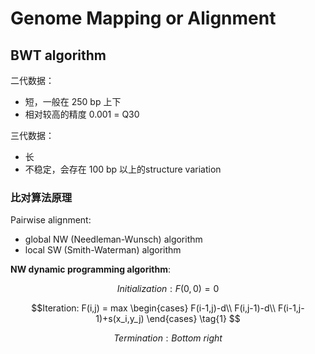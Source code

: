 # Genome Mapping or Alignment

## BWT algorithm

二代数据：

- 短，一般在 250 bp 上下
- 相对较高的精度 0.001 = Q30

三代数据：

- 长
- 不稳定，会存在 100 bp 以上的structure variation

### 比对算法原理

Pairwise alignment:

- global NW (Needleman-Wunsch) algorithm
- local SW (Smith-Waterman) algorithm

**NW dynamic programming algorithm**:

$$Initialization : F(0,0)=0$$

$$Iteration: F(i,j) = max
\begin{cases}
        F(i-1,j)-d\\
        F(i,j-1)-d\\
        F(i-1,j-1)+s(x_i,y_j)
\end{cases}
\tag{1}
$$

$$Termination: Bottom\ right$$

